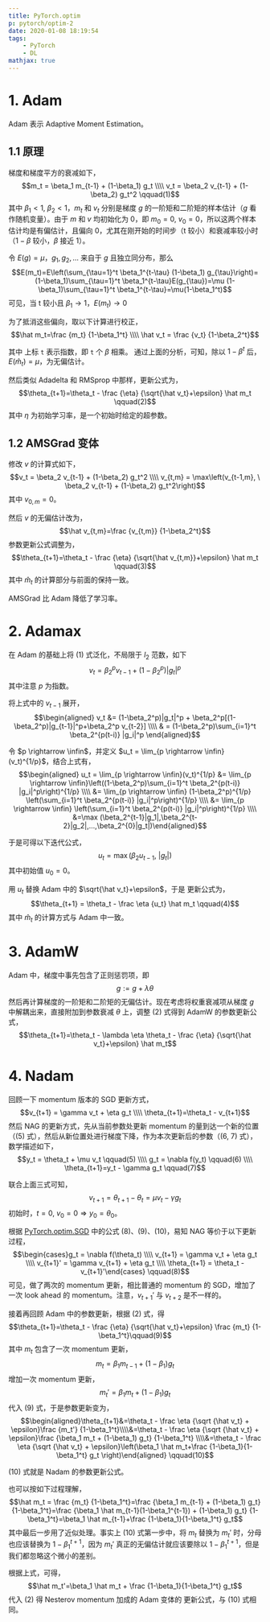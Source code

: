 ```yaml
---
title: PyTorch.optim
p: pytorch/optim-2
date: 2020-01-08 18:19:54
tags: 
    - PyTorch
    - DL
mathjax: true
---
```


# 1. Adam
Adam 表示 Adaptive Moment Estimation。

## 1.1 原理
梯度和梯度平方的衰减如下，
$$m_t = \beta_1 m_{t-1} + (1-\beta_1) g_t
\\\\ v_t = \beta_2 v_{t-1} + (1-\beta_2) g_t^2 \qquad(1)$$
其中 $\beta_1 < 1, \ \beta_2 < 1$，$m_t$ 和 $v_t$ 分别是梯度 $g$ 的一阶矩和二阶矩的样本估计（$g$ 看作随机变量）。由于 $m$ 和 $v$ 均初始化为 0，即 $m_0=0, \ v_0 = 0$，所以这两个样本估计均是有偏估计，且偏向 0，尤其在刚开始的时间步（t 较小）和衰减率较小时（$1-\beta$ 较小，$\beta$ 接近 1）。

令 $E(g)=\mu$，$g_1, g_2, ...$ 来自于 $g$ 且独立同分布，那么
$$E(m_t)=E\left(\sum_{\tau=1}^t \beta_1^{t-\tau} (1-\beta_1) g_{\tau}\right)=(1-\beta_1)\sum_{\tau=1}^t \beta_1^{t-\tau}E(g_{\tau})=\mu (1-\beta_1)\sum_{\tau=1}^t \beta_1^{t-\tau}=\mu(1-\beta_1^t)$$ 
可见，当 t 较小且 $\beta_1 \rightarrow 1$，$E(m_t) \rightarrow 0$

为了抵消这些偏向，取以下计算进行校正，
$$\hat m_t=\frac {m_t} {1-\beta_1^t}
\\\\ \hat v_t = \frac {v_t} {1-\beta_2^t}$$

其中 上标 `t` 表示指数，即 `t` 个 $\beta$ 相乘。 通过上面的分析，可知，除以 $1-\beta^t$ 后，$E(\hat m_t)=\mu$，为无偏估计。

然后类似 Adadelta 和 RMSprop 中那样，更新公式为，
$$\theta_{t+1}=\theta_t - \frac {\eta} {\sqrt{\hat v_t}+\epsilon} \hat m_t \qquad(2)$$
其中 $\eta$ 为初始学习率，是一个初始时给定的超参数。

## 1.2 AMSGrad 变体
修改 $v$ 的计算式如下，
$$v_t = \beta_2 v_{t-1} + (1-\beta_2) g_t^2
\\\\ v_{t,m} = \max\left(v_{t-1,m}, \ \beta_2 v_{t-1} + (1-\beta_2) g_t^2\right)$$
其中 $v_{0,m}=0$。

然后 $v$ 的无偏估计改为，
$$\hat v_{t,m}=\frac {v_{t,m}} {1-\beta_2^t}$$
参数更新公式调整为，
$$\theta_{t+1}=\theta_t - \frac {\eta} {\sqrt{\hat v_{t,m}}+\epsilon} \hat m_t \qquad(3)$$
其中 $\hat m_t$ 的计算部分与前面的保持一致。

AMSGrad 比 Adam 降低了学习率。

# 2. Adamax
在 Adam 的基础上将 (1) 式泛化，不局限于 $l_2$ 范数，如下
$$v_t = \beta_2^p v_{t-1} + (1-\beta_2^p)|g_t|^p$$
其中注意 $p$ 为指数。

将上式中的 $v_{t-1}$ 展开，
$$\begin{aligned} v_t  &= (1-\beta_2^p)|g_t|^p + \beta_2^p[(1-\beta_2^p)|g_{t-1}|^p+\beta_2^p v_{t-2}]
\\\\ & = (1-\beta_2^p)\sum_{i=1}^t \beta_2^{p(t-i)} |g_i|^p
\end{aligned}$$

令 $p \rightarrow \infin$，并定义 $u_t = \lim_{p \rightarrow \infin}(v_t)^{1/p}$，结合上式有，
$$\begin{aligned} u_t  = \lim_{p \rightarrow \infin}(v_t)^{1/p} &= \lim_{p \rightarrow \infin}\left((1-\beta_2^p)\sum_{i=1}^t \beta_2^{p(t-i)} |g_i|^p\right)^{1/p}
\\\\ &= \lim_{p \rightarrow \infin} (1-\beta_2^p)^{1/p} \left(\sum_{i=1}^t \beta_2^{p(t-i)} |g_i|^p\right)^{1/p}
\\\\ &= \lim_{p \rightarrow \infin} \left(\sum_{i=1}^t \beta_2^{p(t-i)} |g_i|^p\right)^{1/p}
\\\\ &=\max (\beta_2^{t-1}|g_1|,\beta_2^{t-2}|g_2|,...,\beta_2^{0}|g_t|)\end{aligned}$$

于是可得以下迭代公式，
$$u_t = \max(\beta_2 u_{t-1}, \ |g_t|)$$
其中初始值 $u_0=0$。

用 $u_t$ 替换 Adam 中的 $\sqrt{\hat v_t}+\epsilon$，于是 更新公式为，
$$\theta_{t+1} = \theta_t - \frac \eta {u_t} \hat m_t \qquad(4)$$
其中 $\hat m_t$ 的计算方式与 Adam 中一致。

# 3. AdamW
Adam 中，梯度中事先包含了正则惩罚项，即
$$g := g+\lambda \theta$$
然后再计算梯度的一阶矩和二阶矩的无偏估计。现在考虑将权重衰减项从梯度 $g$ 中解耦出来，直接附加到参数衰减 $\theta$ 上，调整 (2) 式得到 AdamW 的参数更新公式，
$$\theta_{t+1}=\theta_t - \lambda \eta \theta_t - \frac {\eta} {\sqrt{\hat v_t}+\epsilon} \hat m_t$$

# 4. Nadam
回顾一下 momentum 版本的 SGD 更新方式，
$$v_{t+1} = \gamma v_t + \eta g_t
\\\\ \theta_{t+1}=\theta_t - v_{t+1}$$
然后 NAG 的更新方式，先从当前参数处更新 momentum 的量到达一个新的位置 （(5) 式），然后从新位置处进行梯度下降，作为本次更新后的参数（(6, 7) 式），数学描述如下，
$$y_t = \theta_t + \mu v_t  \qquad(5)
\\\\ g_t = \nabla f(y_t)    \qquad(6)
\\\\ \theta_{t+1}=y_t - \gamma g_t \qquad(7)$$

联合上面三式可知，
$$v_{t+1}=\theta_{t+1}-\theta_t=\mu v_t - \gamma g_t$$
初始时，$t=0, \ v_0=0 \Rightarrow y_0=\theta_0$。

根据 [PyTorch.optim.SGD](2020/01/02/pytorch/optim_SGD) 中的公式 (8)、(9)、(10)，易知 NAG 等价于以下更新过程，
$$\begin{cases}g_t = \nabla f(\theta_t)
\\\\ v_{t+1} = \gamma v_t + \eta g_t
\\\\ v_{t+1}' = \gamma v_{t+1} + \eta g_t
\\\\ \theta_{t+1} = \theta_t - v_{t+1}'\end{cases} \qquad(8)$$
可见，做了两次的 momentum 更新，相比普通的 momentum 的 SGD，增加了一次 look ahead 的 momentum。注意，$v_{t+1}'$ 与 $v_{t+2}$ 是不一样的。

接着再回顾 Adam 中的参数更新，根据 (2) 式，得
$$\theta_{t+1}=\theta_t - \frac {\eta} {\sqrt{\hat v_t}+\epsilon} \frac {m_t} {1-\beta_1^t}\qquad(9)$$
其中 $m_t$ 包含了一次 momentum 更新，
$$m_t = \beta_1 m_{t-1} + (1-\beta_1) g_t$$
增加一次 momentum 更新，
$$m_t'=\beta_1 m_t + (1-\beta_1) g_t$$
代入 (9) 式，于是参数更新变为，
$$\begin{aligned}\theta_{t+1}&=\theta_t - \frac \eta {\sqrt {\hat v_t} + \epsilon}\frac {m_t'} {1-\beta_1^t}\\\\&=\theta_t - \frac \eta {\sqrt {\hat v_t} + \epsilon}\frac {\beta_1 m_t + (1-\beta_1) g_t} {1-\beta_1^t}
\\\\&=\theta_t - \frac \eta {\sqrt {\hat v_t} + \epsilon}\left(\beta_1 \hat m_t+\frac {1-\beta_1}{1-\beta_1^t} g_t \right)\end{aligned} \qquad(10)$$

(10) 式就是 Nadam 的参数更新公式。

也可以按如下过程理解，
$$\hat m_t = \frac {m_t} {1-\beta_1^t}=\frac {\beta_1 m_{t-1} + (1-\beta_1) g_t} {1-\beta_1^t}=\frac {\beta_1 \hat m_{t-1}(1-\beta_1^{t-1}) + (1-\beta_1) g_t} {1-\beta_1^t}=\beta_1 \hat m_{t-1}+\frac {1-\beta_1}{1-\beta_1^t} g_t$$
其中最后一步用了近似处理。事实上 (10) 式第一步中，将 $m_t$ 替换为 $m_t'$ 时，分母也应该替换为 $1-\beta_1^{t+1}$，因为 $m_t'$ 真正的无偏估计就应该要除以 $1-\beta_1^{t+1}$，但是我们都忽略这个微小的差别。

根据上式，可得，
$$\hat m_t'=\beta_1 \hat m_t + \frac {1-\beta_1}{1-\beta_1^t} g_t$$
代入 (2) 得 Nesterov momentum 加成的 Adam 变体的 更新公式，与 (10) 式相同。 